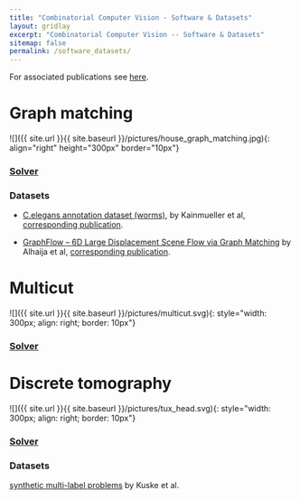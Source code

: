 ```yaml
---
title: "Combinatorial Computer Vision - Software & Datasets"
layout: gridlay
excerpt: "Combinatorial Computer Vision -- Software & Datasets"
sitemap: false
permalink: /software_datasets/
---
```


For associated publications see [here](../publications).

# Graph matching
![]({{ site.url }}{{ site.baseurl }}/pictures/house_graph_matching.jpg){: align="right" height="300px" border="10px"}

### [Solver](https://github.com/pawelswoboda/LP_MP-QAP)

### Datasets

* [C.elegans annotation dataset (worms)](https://datarep.app.ist.ac.at/57/1/wormMatchingProblems.zip), 
by Kainmueller et al, [corresponding publication](http://dx.doi.org/10.1007/978-3-319-10404-1_11).

* [GraphFlow – 6D Large Displacement Scene Flow via Graph Matching](https://datarep.app.ist.ac.at/id/eprint/82) by Alhaija et al, [corresponding publication](https://link.springer.com/chapter/10.1007/978-3-319-24947-6_23).



# Multicut
![]({{ site.url }}{{ site.baseurl }}/pictures/multicut.svg){: style="width: 300px; align: right; border: 10px"}

### [Solver](https://github.com/pawelswoboda/LP_MP-Cut)



# Discrete tomography
![]({{ site.url }}{{ site.baseurl }}/pictures/tux_head.svg){: style="width: 300px; align: right; border: 10px"}

### [Solver](https://github.com/pawelswoboda/LP_MP-Discrete-tomography)

### Datasets

[synthetic multi-label problems](https://datarep.app.ist.ac.at/46/1/discrete_tomography_synthetic.zip)
by Kuske et al.

